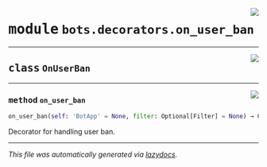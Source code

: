 <!-- markdownlint-disable -->

<a href="../../../src/switch/bots/decorators/on_user_ban.py#L0"><img align="right" src="https://img.shields.io/badge/-source-cccccc?style=flat-square"/></a>

# <kbd>module</kbd> `bots.decorators.on_user_ban`






---

<a href="../../../src/switch/bots/decorators/on_user_ban.py#L6"><img align="right" src="https://img.shields.io/badge/-source-cccccc?style=flat-square"/></a>

## <kbd>class</kbd> `OnUserBan`







---

<a href="../../../src/switch/bots/decorators/on_user_ban.py#L7"><img align="right" src="https://img.shields.io/badge/-source-cccccc?style=flat-square"/></a>

### <kbd>method</kbd> `on_user_ban`

```python
on_user_ban(self: 'BotApp' = None, filter: Optional[Filter] = None) → Callable
```

Decorator for handling user ban. 




---

_This file was automatically generated via [lazydocs](https://github.com/ml-tooling/lazydocs)._
